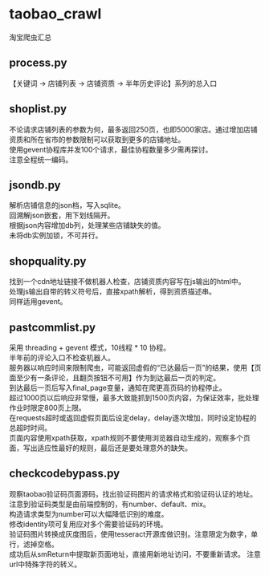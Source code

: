 # taobao_crawl
淘宝爬虫汇总

## process.py
【关键词 -> 店铺列表 -> 店铺资质 -> 半年历史评论】系列的总入口

## shoplist.py
不论请求店铺列表的参数为何，最多返回250页，也即5000家店。通过增加店铺资质和所在省市的参数限制可以获取到更多的店铺地址。  
使用gevent协程库并发100个请求，最佳协程数量多少需再探讨。  
注意全程统一编码。

## jsondb.py
解析店铺信息的json档，写入sqlite。  
回溯解json嵌套，用下划线隔开。  
根据json内容增加db列，处理某些店铺缺失的值。  
未将db实例加锁，不可并行。

## shopquality.py
找到一个cdn地址链接不做机器人检查，店铺资质内容写在js输出的html中。  
处理js输出自带的转义符号后，直接xpath解析，得到资质描述串。  
同样适用gevent。

## pastcommlist.py
采用 threading + gevent 模式，10线程 * 10 协程。  
半年前的评论入口不检查机器人。  
服务器以响应时间来限制爬虫，可能返回虚假的“已达最后一页”的结果，使用【页面至少有一条评论，且翻页按钮不可用】作为到达最后一页的判定。  
到达最后一页后写入final_page变量，通知在爬更高页码的协程停止。  
超过1000页以后响应非常慢，最多大致能抓到1500页内容，为保证效率，批处理作业时限定800页上限。  
在requests超时或返回虚假页面后设定delay，delay逐次增加，同时设定协程的总超时时间。  
页面内容使用xpath获取，xpath规则不要使用浏览器自动生成的，观察多个页面，写出适应性最好的规则，最后还是要处理意外的缺失。

## checkcodebypass.py
观察taobao验证码页面源码，找出验证码图片的请求格式和验证码认证的地址。  
注意到验证码类型是由前端控制的，有number、default、mix。  
构造请求类型为number可以大幅降低识别的难度。  
修改identity项可复用应对多个需要验证码的环境。  
验证码图片转换成灰度图后，使用tesseract开源库做识别。注意限定为数字，单行，滤掉空格。  
成功后从smReturn中提取新页面地址，直接用新地址访问，不要重新请求。
注意url中特殊字符的转义。
